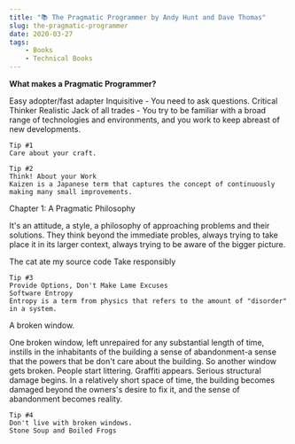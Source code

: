 ```yaml
---
title: "📚 The Pragmatic Programmer by Andy Hunt and Dave Thomas"
slug: the-pragmatic-programmer
date: 2020-03-27
tags:
    - Books
    - Technical Books
---
```

**What makes a Pragmatic Programmer?**

Easy adopter/fast adapter
Inquisitive - You need to ask questions.
Critical Thinker
Realistic
Jack of all trades - You try to be familiar with a broad range of technologies and environments, and you work to keep abreast of new developments.

```
Tip #1
Care about your craft.
```

```
Tip #2
Think! About your Work
Kaizen is a Japanese term that captures the concept of continuously making many small improvements.
```

Chapter 1: A Pragmatic Philosophy

It's an attitude, a style, a philosophy of approaching problems and their solutions. They think beyond the immediate probles, always trying to take place it in its larger context, always trying to be aware of the bigger picture.

The cat ate my source code
Take responsibly

```
Tip #3
Provide Options, Don't Make Lame Excuses
Software Entropy
Entropy is a term from physics that refers to the amount of "disorder" in a system.
```

A broken window.

One broken window, left unrepaired for any substantial length of time, instills in the inhabitants of the building a sense of abandonment-a sense that the powers that be don't care about the building. So another window gets broken. People start littering. Graffiti appears. Serious structural damage begins. In a relatively short space of time, the building becomes damaged beyond the owners's desire to fix it, and the sense of abandonment becomes reality.
```
Tip #4
Don't live with broken windows.
Stone Soup and Boiled Frogs
```